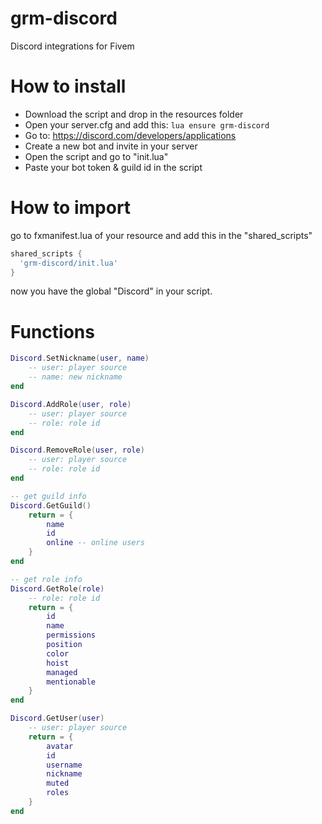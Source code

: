 # grm-discord
Discord integrations for Fivem

# How to install
- Download the script and drop in the resources folder
- Open your server.cfg and add this: ```lua ensure grm-discord ```
- Go to: https://discord.com/developers/applications
- Create a new bot and invite in your server
- Open the script and go to "init.lua"
- Paste your bot token & guild id in the script

# How to import 
go to fxmanifest.lua of your resource and add this in the "shared_scripts"
```lua
shared_scripts {
  'grm-discord/init.lua'
}
```
now you have the global "Discord" in your script.

# Functions
```lua
Discord.SetNickname(user, name)
    -- user: player source
    -- name: new nickname
end

Discord.AddRole(user, role)
    -- user: player source
    -- role: role id
end

Discord.RemoveRole(user, role)
    -- user: player source
    -- role: role id
end

-- get guild info
Discord.GetGuild()
    return = {
        name
        id
        online -- online users
    }
end

-- get role info
Discord.GetRole(role)
    -- role: role id
    return = {
        id
        name
        permissions
        position
        color
        hoist
        managed
        mentionable
    }
end

Discord.GetUser(user)
    -- user: player source
    return = {
        avatar
        id
        username
        nickname
        muted
        roles
    }
end
```
